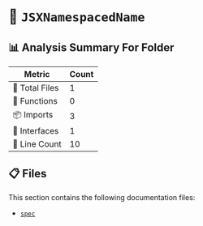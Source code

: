 # 📁 `JSXNamespacedName`

## 📊 Analysis Summary For Folder

| Metric | Count |
|--------|-------|
| 📁 Total Files | 1 |
| 🔧 Functions | 0 |
| 📦 Imports | 3 |
| 📐 Interfaces | 1 |
| 🔢 Line Count | 10 |


## 📋 Files

This section contains the following documentation files:

- [`spec`](./spec.md)